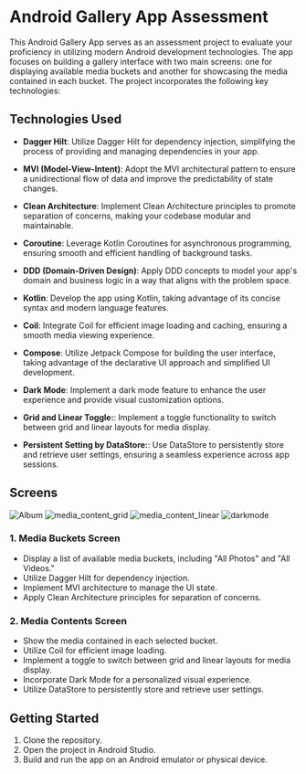 # Android Gallery App Assessment

This Android Gallery App serves as an assessment project to evaluate your proficiency in utilizing modern Android development technologies. The app focuses on building a gallery interface with two main screens: one for displaying available media buckets and another for showcasing the media contained in each bucket. The project incorporates the following key technologies:

## Technologies Used

- **Dagger Hilt**: Utilize Dagger Hilt for dependency injection, simplifying the process of providing and managing dependencies in your app.

- **MVI (Model-View-Intent)**: Adopt the MVI architectural pattern to ensure a unidirectional flow of data and improve the predictability of state changes.

- **Clean Architecture**: Implement Clean Architecture principles to promote separation of concerns, making your codebase modular and maintainable.

- **Coroutine**: Leverage Kotlin Coroutines for asynchronous programming, ensuring smooth and efficient handling of background tasks.

- **DDD (Domain-Driven Design)**: Apply DDD concepts to model your app's domain and business logic in a way that aligns with the problem space.

- **Kotlin**: Develop the app using Kotlin, taking advantage of its concise syntax and modern language features.

- **Coil**: Integrate Coil for efficient image loading and caching, ensuring a smooth media viewing experience.

- **Compose**: Utilize Jetpack Compose for building the user interface, taking advantage of the declarative UI approach and simplified UI development.

- **Dark Mode**: Implement a dark mode feature to enhance the user experience and provide visual customization options.

- **Grid and Linear Toggle:**: Implement a toggle functionality to switch between grid and linear layouts for media display.

- **Persistent Setting by DataStore:**: Use DataStore to persistently store and retrieve user settings, ensuring a seamless experience across app sessions.


## Screens

![Album](https://github.com/IamMaher/Gallery/assets/15931456/1813bd13-7dab-4112-8667-c11858a5304b)
![media_content_grid](https://github.com/IamMaher/Gallery/assets/15931456/a33a0031-eb51-4f7d-ace5-3706e8c4b480)
![media_content_linear](https://github.com/IamMaher/Gallery/assets/15931456/241f3728-6195-4ec6-ad1c-131db11e52e5)
![darkmode](https://github.com/IamMaher/Gallery/assets/15931456/826c962e-ee2c-412f-857a-bd8d417db57c)


### 1. Media Buckets Screen

- Display a list of available media buckets, including "All Photos" and "All Videos."
- Utilize Dagger Hilt for dependency injection.
- Implement MVI architecture to manage the UI state.
- Apply Clean Architecture principles for separation of concerns.

### 2. Media Contents Screen

- Show the media contained in each selected bucket.
- Utilize Coil for efficient image loading.
- Implement a toggle to switch between grid and linear layouts for media display.
- Incorporate Dark Mode for a personalized visual experience.
- Utilize DataStore to persistently store and retrieve user settings.

## Getting Started

1. Clone the repository.
2. Open the project in Android Studio.
3. Build and run the app on an Android emulator or physical device.
